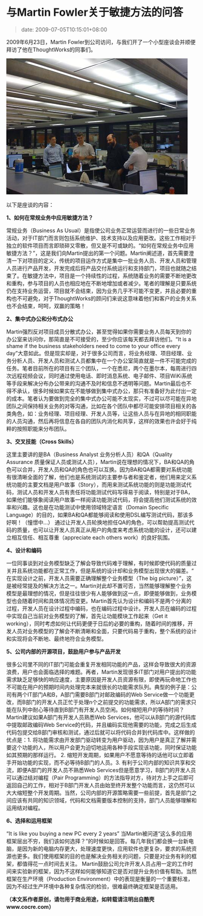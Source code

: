 # 与Martin Fowler关于敏捷方法的问答
>date: 2009-07-05T10:15:01+08:00


2009年6月23日，Martin Fowler到公司访问，与我们开了一个小型座谈会并顺便拜访了他在ThoughtWorks的同事们。


![MeetMartinFowlerSmall](/assets/images/coolshell.cn/wp-content/uploads/2009/07/MeetMartinFowlerSmall.JPG "MeetMartinFowlerSmall")


以下是座谈的内容：



**1、如何在常规业务中应用敏捷方法？** 


常规业务（Business As Usual）是指使公司业务正常运营而进行的一些日常业务活动，对于IT部门而言则包括系统维护、技术支持以及应用更改。这些工作相对于独立的软件项目而言即琐碎又零散，但又是不可或缺的。“如何在常规业务中应用敏捷方法？”，这是我们向Martin提出的第一个问题。Martin阐述道，首先需要澄清一下对项目的定义，传统的项目运作方式是集中一批业务人员、开发人员和管理人员进行产品开发，开发完成后将产品交付系统运行和支持部门，项目也就随之结束了。在敏捷方法中，项目是一个持续性的过程，系统随着业务的需要不断地更改和重构，参与项目的人员也相应地在不断地增加或者减少。笔者的理解是只要系统仍在支持业务运营，项目就不会结束，因为业务几乎不可能不变更，并且必要的重构也不可避免，对于ThoughtWorks的顾问们来说这意味着他们和客户的业务关系也不会结束，呵呵，双赢的策略！


**2、集中式办公和分布式办公** 


Martin强烈反对项目成员分散式办公，甚至觉得如果你需要业务人员每天到你的办公室来访问你，那简直是不可接受的，至少你应该每天都去拜访他们。“It is a shame if the business stakeholders need to come to your office every day”大意如此。但是现实却是，对于很多公司而言，将业务经理、项目经理、业务分析人员、开发人员和测试人员都集中在一个办公室简直就是一件不可能完成的任务。笔者目前所在的项目有三个团队，一个在悉尼，两个在墨尔本，每周进行四次远程视频会议，同时通过使用电话、即时消息系统、电子邮件、项目WiKi系统等手段来解决分布办公带来的沟通不及时和信息不透明等问题。Martin最后也不得不承认，很多时候如果实在不能够做到集中式办公，那只有准备好为此付出一定的成本。笔者认为要做到完全的集中式办公可能不太现实，不过可以尽可能在异地团队之间保持相关业务的对等沟通，比如在各个团队中都尽可能安排项目相关的各类角色，如：业务经理、项目经理、开发人员等，让这些人员与在异地的相同职能的人员沟通，然后再将信息在各自的团队内消化和共享，这样的效果也许会好于纯粹的按照职能来分布团队。


**3、交叉技能（Cross Skills）**


这里主要讲的是BA（Business Analyst 业务分析人员）和QA（Quality Assurance 质量保证人员或测试人员），Martin说在理想的情况下，BA和QA的角色可以合并，开发人员和QA的角色也可以互换。因为BA和QA都需要对系统功能有很清晰全面的了解，他们也是系统测试的主要参与者和鉴定者，他们用来定义系统功能的主要文档是用户故事（Story），而用来测试系统功能的则是功能测试代码，测试人员和开发人员有责任将功能测试代码写得易于阅读，特别是对于BA，如果他们能够象阅读用户故事一样阅读功能测试代码，将会提高他们测试系统的效率和兴趣。这也是在功能测试中使用领域特定语言（Domain Specific Language）的目的，如果BA和QA都能够阅读和使用DSL编写测试代码，那该多好啊！（憧憬中…） 通过让开发人员轮换地担任QA的角色，可以帮助提高测试代码的质量，也可以让开发人员真正从用户的角度来考虑系统功能的设计，还可以建立相互信任、相互尊重（appreciate each others work）的良好氛围。


**4、设计和编码** 


一位同事谈到对业务模型缺乏了解会导致代码难于理解，有时候即使代码的质量过关并且系统功能都在正常工作，但是系统的设计却和业务模型出现很大的偏差。“ 在实现设计之前，开发人员需要正确理解整个业务模型（The big picture）”，这是被经常提及的解决方法之一。Martin对此却不置可否，当然能够理解整个业务模型是最理想的情况，但是往往很少有人能够做到这一点，即便能够做到，业务模型也会随着时间和具体情况而变更。Martin首先认为设计和编码不是两个分离的过程，开发人员在设计过程中编码，也在编码过程中设计。开发人员在编码的过程中实现自己当前对业务模型的了解，首先让功能模块工作起来（Get it working），同时考虑如何让代码更便于日后的必要的重构，随着时间的推移，开发人员对业务模型的了解会不断清晰和全面，只要代码易于重构，整个系统的设计和实现将会不断地、最终地符合业务模型。


**5、公司内部的开源项目，鼓励用户参与产品开发** 


很多公司里不同的IT部门可能会重复开发相同功能的产品，这样会导致很大的资源浪费，用户也会面临选择的难题。再者，Martin发现很多IT部门对用户提出的功能需求缺乏足够快的响应速度，主要原因是开发人员资源有限，即使再玩命地工作也不可能在用户的预期时间内处理完本来就很长的功能需求队列。典型的例子是：公司有两个IT部门A和B，A部门需要B部门对邮政编码的Web Service做一个功能更改，而B部门的开发人员正忙于处理n个之前提交的功能需求，所以A部门的需求只能在队列中耐心等待直到B部门有开发人员空闲。如何缩短用户的等待时间？Martin建议如果A部门有开发人员熟悉Web Services，他可以从B部门的源代码库中提取邮政编码Web Service的代码，并且编码实现他需要的功能，完成之后生成代码包提交给B部门审核和测试，通过后就可以将代码合并到代码库中。这样做的优点是：1. 将功能需求由开发部门驱动转变为用户驱动，因为用户是真正了解并需要这个功能的人，所以用户会更为迫切地运用各种手段实现该功能，同时保证功能如其预期的那样运行。 2. 缩短开发周期，如果用户不愿意等待的话他可以立即着手开始功能的实现，而不必等待B部门的人员。3. 有利于公司内部的知识共享和交流，即便A部门的开发人员不熟悉Web Services但是愿意学习，B部门的开发人员可以通过结对编程（Pair Programming）的方法指导对方，待对方上手之后即可返回自己的工作，相对于B部门开发人员由始至终开发整个功能而言，这仍然可以大大缩短整个开发周期。当然，公司内部的开源策略需要一些前提，首先是部门之间应该有共同的知识领域，代码和文档需要版本控制的支持，部门人员能够理解和运用结对编程。


**6、选择和运用框架** 


“It is like you buying a new PC every 2 years” 当Martin被问道“这么多的应用框架层出不穷，我们该如何选择？”的时候如是回答。每几年我们都会换一台新电脑，是因为新的电脑内存更大，处理速度更快，应用软件也更复杂，要求的系统资源也更多。我们使用框架的目的也是解决业务相关的问题，只要是对业务有利的框架，都值得花一点时间去关注。 Martin鼓励公司允许开发人员占用一定的工作时间来实验新的框架，因为不这样如何能够知道它是否对提升业务价值有帮助。当然框架在生产环境（Production Environment）中的表现是衡量的一个重要标准，因为不经过生产环境中各种复杂情况的检验，很难最终确定框架是否适用。


**（**本文系作者原创，请勿用于商业用途**，如转载请注明出自酷壳www.cocre.com）**


